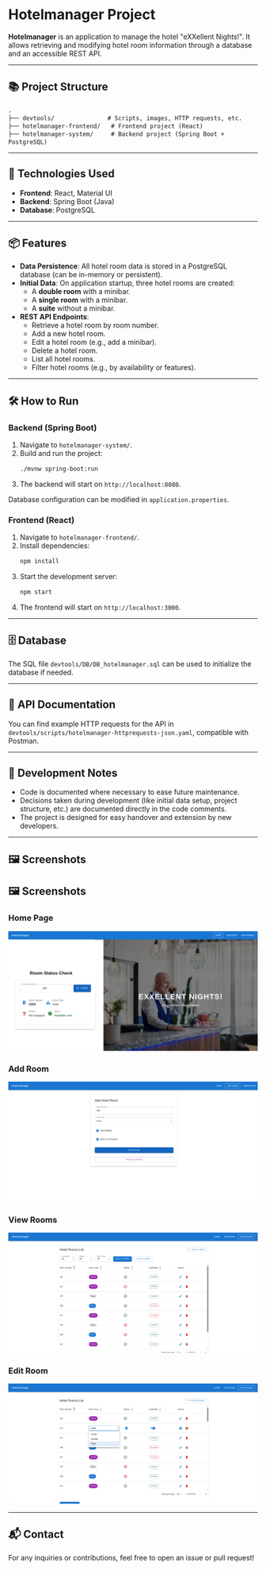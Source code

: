 
# Hotelmanager Project

**Hotelmanager** is an application to manage the hotel "eXXellent Nights!". It allows retrieving and modifying hotel room information through a database and an accessible REST API.

---

## 📚 Project Structure

```
.
├── devtools/               # Scripts, images, HTTP requests, etc.
├── hotelmanager-frontend/   # Frontend project (React)
├── hotelmanager-system/     # Backend project (Spring Boot + PostgreSQL)
```

---

## 🚀 Technologies Used

- **Frontend**: React, Material UI
- **Backend**: Spring Boot (Java)
- **Database**: PostgreSQL

---

## 📦 Features

- **Data Persistence**: All hotel room data is stored in a PostgreSQL database (can be in-memory or persistent).
- **Initial Data**: On application startup, three hotel rooms are created:
  - A **double room** with a minibar.
  - A **single room** with a minibar.
  - A **suite** without a minibar.
- **REST API Endpoints**:
  - Retrieve a hotel room by room number.
  - Add a new hotel room.
  - Edit a hotel room (e.g., add a minibar).
  - Delete a hotel room.
  - List all hotel rooms.
  - Filter hotel rooms (e.g., by availability or features).

---

## 🛠️ How to Run

### Backend (Spring Boot)

1. Navigate to `hotelmanager-system/`.
2. Build and run the project:
   ```bash
   ./mvnw spring-boot:run
   ```
3. The backend will start on `http://localhost:8080`.

Database configuration can be modified in `application.properties`.

### Frontend (React)

1. Navigate to `hotelmanager-frontend/`.
2. Install dependencies:
   ```bash
   npm install
   ```
3. Start the development server:
   ```bash
   npm start
   ```
4. The frontend will start on `http://localhost:3000`.

---

## 🗄️ Database

The SQL file `devtools/DB/DB_hotelmanager.sql` can be used to initialize the database if needed.

---

## 📄 API Documentation

You can find example HTTP requests for the API in `devtools/scripts/hotelmanager-httprequests-json.yaml`, compatible with Postman.

---

## 🧠 Development Notes

- Code is documented where necessary to ease future maintenance.
- Decisions taken during development (like initial data setup, project structure, etc.) are documented directly in the code comments.
- The project is designed for easy handover and extension by new developers.

---

## 🖼️ Screenshots

## 🖼️ Screenshots



### Home Page

![View 1](devtools/images/screenshots/view1.png)


### Add Room

![View 2](devtools/images/screenshots/view2.png)

### View Rooms

![View 3](devtools/images/screenshots/view3.png)

### Edit Room

![View 4](devtools/images/screenshots/view4.png)

---

## 📬 Contact

For any inquiries or contributions, feel free to open an issue or pull request!
